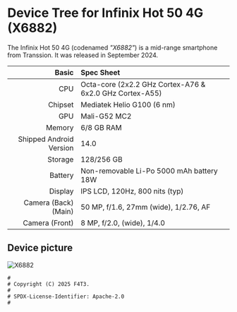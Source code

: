 Device Tree for Infinix Hot 50 4G (X6882)
==========================================

The Infinix Hot 50 4G (codenamed _"X6882"_) is a mid-range smartphone from Transsion.
It was released in September 2024.

| Basic                   | Spec Sheet                                                                                                                     |
| -----------------------:|:------------------------------------------------------------------------------------------------------------------------------ |
| CPU                     | Octa-core (2x2.2 GHz Cortex-A76 & 6x2.0 GHz Cortex-A55)                                              |
| Chipset                 | Mediatek Helio G100 (6 nm)                                                                                   |
| GPU                     | Mali-G52 MC2                                                                                                                   |
| Memory                  | 6/8 GB RAM                                                                                                                     |
| Shipped Android Version | 14.0                                                                                                                           |
| Storage                 | 128/256 GB                                                                                                                    |
| Battery                 | Non-removable Li-Po 5000 mAh battery 18W                                                                                           |
| Display                 |	IPS LCD, 120Hz, 800 nits (typ)                             |
| Camera (Back)(Main)     | 50 MP, f/1.6, 27mm (wide), 1/2.76, AF                                                                                 |
| Camera (Front)          | 8 MP, f/2.0, (wide), 1/4.0                                                                                     |

## Device picture
![X6882](https://fdn2.gsmarena.com/vv/pics/infinix/infinix-hot-50-4g-1.jpg)

```
#
# Copyright (C) 2025 F4T3.
#
# SPDX-License-Identifier: Apache-2.0
#
```